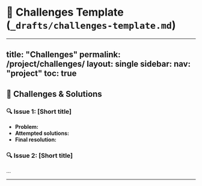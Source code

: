 # 📄 Challenges Template (`_drafts/challenges-template.md`)
---
title: "Challenges"
permalink: /project/challenges/
layout: single
sidebar:
  nav: "project"
toc: true
---

## 🐞 Challenges & Solutions

### 🔍 Issue 1: [Short title]
- **Problem:**
- **Attempted solutions:**
- **Final resolution:**

### 🔍 Issue 2: [Short title]
...

---

<!-- ⚔️ challenges-template.md
🔥 역할:
개발 중 마주친 문제/이슈를 기록하는 페이지야.
문제 발생 → 해결 과정을 정리하면 추후 회고나 인터뷰 때도 유용해.

✅ 예시 내용:

어떤 문제였는지
디버깅 과정
해결 방법
이후 개선점 -->